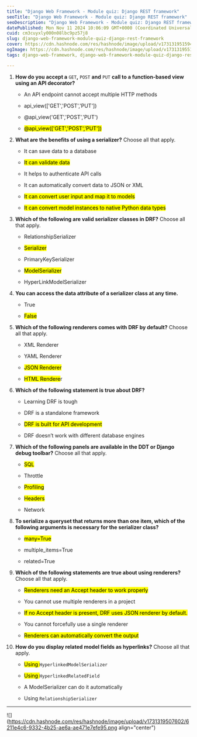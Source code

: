 ```yaml
---
title: "Django Web Framework - Module quiz: Django REST framework"
seoTitle: "Django Web Framework - Module quiz: Django REST framework"
seoDescription: "Django Web Framework - Module quiz: Django REST framework"
datePublished: Mon Nov 11 2024 10:06:09 GMT+0000 (Coordinated Universal Time)
cuid: cm3cuyxly000n08lbc9pz57j8
slug: django-web-framework-module-quiz-django-rest-framework
cover: https://cdn.hashnode.com/res/hashnode/image/upload/v1731319515949/24ac3a3e-e310-4ad8-9adc-c0e6c76b1ca0.png
ogImage: https://cdn.hashnode.com/res/hashnode/image/upload/v1731319551167/c8e1e1bc-3c3e-4132-ad5a-1424f673fda7.png
tags: django-web-framework, django-web-framework-module-quiz-django-rest-framework, module-quiz-django-rest-framework

---
```


1. **How do you accept a** `GET`**,** `POST` **and** `PUT` **call to a function-based view using an API decorator?**
    
    * An API endpoint cannot accept multiple HTTP methods
        
    * api\_view(\['GET','POST','PUT'\])
        
    * @api\_view('GET','POST','PUT')
        
    * <mark>@api_view(['GET','POST','PUT'])</mark>
        
2. **What are the benefits of using a serializer?** Choose all that apply.
    
    * It can save data to a database
        
    * <mark>It can validate data</mark>
        
    * It helps to authenticate API calls
        
    * It can automatically convert data to JSON or XML
        
    * <mark>It can convert user input and map it to models</mark>
        
    * <mark>It can convert model instances to native Python data types</mark>
        
3. **Which of the following are valid serializer classes in DRF?** Choose all that apply.
    
    * RelationshipSerializer
        
    * <mark>Serializer</mark>
        
    * PrimaryKeySerializer
        
    * <mark>ModelSerializer</mark>
        
    * HyperLinkModelSerializer
        
4. **You can access the data attribute of a serializer class at any time.**
    
    * True
        
    * <mark>False</mark>
        
5. **Which of the following renderers comes with DRF by default?** Choose all that apply.
    
    * XML Renderer
        
    * YAML Renderer
        
    * <mark>JSON Renderer</mark>
        
    * <mark>HTML Rendere</mark>r
        
6. **Which of the following statement is true about DRF?**
    
    * Learning DRF is tough
        
    * DRF is a standalone framework
        
    * <mark>DRF is built for API development</mark>
        
    * DRF doesn’t work with different database engines
        
7. **Which of the following panels are available in the DDT or Django debug toolbar?** Choose all that apply.
    
    * <mark>SQL</mark>
        
    * Throttle
        
    * <mark>Profiling</mark>
        
    * <mark>Headers</mark>
        
    * Network
        
8. **To serialize a queryset that returns more than one item, which of the following arguments is necessary for the serializer class?**
    
    * <mark>many=True</mark>
        
    * multiple\_items=True
        
    * related=True
        
9. **Which of the following statements are true about using renderers?** Choose all that apply.
    
    * <mark>Renderers need an Accept header to work properly</mark>
        
    * You cannot use multiple renderers in a project
        
    * <mark>If no Accept header is present, DRF uses JSON renderer by default.</mark>
        
    * You cannot forcefully use a single renderer
        
    * <mark>Renderers can automatically convert the output</mark>
        
10. **How do you display related model fields as hyperlinks?** Choose all that apply.
    
    * <mark>Using </mark> `HyperlinkedModelSerializer`
        
    * <mark>Using </mark> `HyperlinkedRelatedField`
        
    * A ModelSerializer can do it automatically
        
    * Using `RelationshipSerializer`
        

---

![](https://cdn.hashnode.com/res/hashnode/image/upload/v1731319507602/6211e4c6-9332-4b25-ae6a-ae471e7efe95.png align="center")